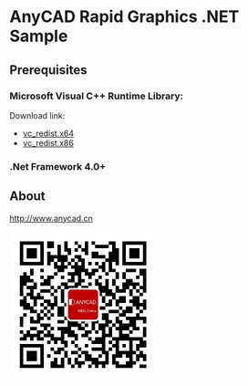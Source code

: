 # AnyCAD Rapid Graphics .NET Sample


## Prerequisites

### Microsoft Visual C++ Runtime Library:

Download link: 
- [vc_redist.x64](https://aka.ms/vs/16/release/vc_redist.x64.exe)
- [vc_redist.x86](https://aka.ms/vs/16/release/vc_redist.x86.exe)

### .Net Framework 4.0+

## About
http://www.anycad.cn

![Weixin](weixin.jpg)